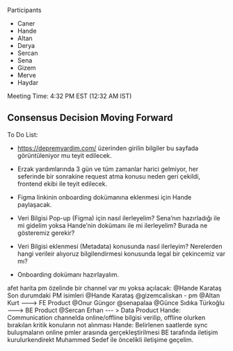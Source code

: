 Participants
- Caner
- Hande
- Altan
- Derya
- Sercan
- Sena
- Gizem
- Merve
- Haydar

Meeting Time: 4:32 PM EST (12:32 AM IST)

Consensus Decision Moving Forward
- 

To Do List:
- https://depremyardim.com/ üzerinden girilin bilgiler bu sayfada görüntüleniyor mu teyit edilecek. 

- Erzak yardımlarında 3 gün ve tüm zamanlar harici gelmiyor, her seferinde bir sonrakine request atma konusu neden geri çekildi, frontend ekibi ile teyit edilecek. 

- Figma linkinin onboarding dokümanına eklenmesi için Hande paylaşacak.

- Veri Bilgisi Pop-up (Figma) için nasıl ilerleyelim? Sena’nın hazırladığı ile mi gidelim yoksa Hande’nin dokümanı ile mi ilerleyelim? Burada ne gösteremiz gerekir?

- Veri Bilgisi eklenmesi (Metadata) konusunda nasıl ilerleyim? Nerelerden hangi verileir alıyoruz bilgilendirmesi konusunda legal bir çekincemiz var mı?

- Onboarding dokümanı hazırlayalım.



afet harita pm özelinde bir channel var mı yoksa açılacak: @Hande Karataş
Son durumdaki PM isimleri
@Hande Karataş @gizemcaliskan - pm @Altan Kurt ---> FE Product
@Onur Güngor @senapalaa @Günce Sıdıka Türkoğlu ---> BE Product
@Sercan Erhan --- > Data Product
Hande: Communication channelda online/offline bilgisi verilip, offline olurken bırakılan kritik konuların not alınması
Hande: Belirlenen saatlerde sync buluşmaların online pmler arasında gerçekleştirilmesi
BE tarafında iletişim kurulurkendirekt  Muhammed Sedef ile öncelikli iletişime geçelim.  
